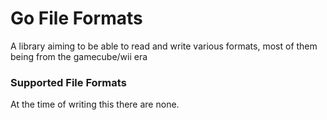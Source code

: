 # Go File Formats
A library aiming to be able to read and write various formats, most of them being from the gamecube/wii era

### Supported File Formats

At the time of writing this there are none.